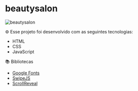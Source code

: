 # beautysalon
![beautysalon](https://user-images.githubusercontent.com/102697831/173934238-56673c9e-f859-47d5-9847-2ae0a93d5db0.png)

⚙️ Esse projeto foi desenvolvido com as seguintes tecnologias:

- HTML
- CSS
- JavaScript

📚 Bibliotecas

- [Google Fonts](https://fonts.google.com/)
- [SwipeJS](https://github.com/nolimits4web/Swiper)
- [ScrollReveal](https://scrollrevealjs.org)
